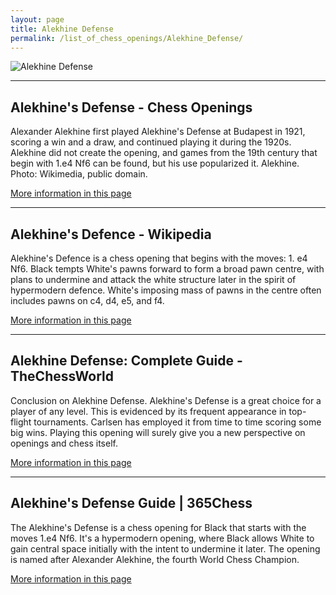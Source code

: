 ```yaml
---
layout: page
title: Alekhine Defense
permalink: /list_of_chess_openings/Alekhine_Defense/
---
```


![Alekhine Defense](https://www.thechesswebsite.com/wp-content/uploads/2012/07/alekhinedefensebig.jpg)

---

## Alekhine's Defense - Chess Openings

Alexander Alekhine first played Alekhine's Defense at Budapest in 1921, scoring a win and a draw, and continued playing it during the 1920s. Alekhine did not create the opening, and games from the 19th century that begin with 1.e4 Nf6 can be found, but his use popularized it. Alekhine. Photo: Wikimedia, public domain.

[More information in this page](https://www.chess.com/openings/Alekhines-Defense)

---

## Alekhine's Defence - Wikipedia

Alekhine's Defence is a chess opening that begins with the moves: 1. e4 Nf6. Black tempts White's pawns forward to form a broad pawn centre, with plans to undermine and attack the white structure later in the spirit of hypermodern defence. White's imposing mass of pawns in the centre often includes pawns on c4, d4, e5, and f4.

[More information in this page](https://en.wikipedia.org/wiki/Alekhine's_Defence)

---

## Alekhine Defense: Complete Guide - TheChessWorld

Conclusion on Alekhine Defense. Alekhine's Defense is a great choice for a player of any level. This is evidenced by its frequent appearance in top-flight tournaments. Carlsen has employed it from time to time scoring some big wins. Playing this opening will surely give you a new perspective on openings and chess itself.

[More information in this page](https://thechessworld.com/articles/openings/alekhine-defense-complete-guide/)

---

## Alekhine's Defense Guide | 365Chess

The Alekhine's Defense is a chess opening for Black that starts with the moves 1.e4 Nf6. It's a hypermodern opening, where Black allows White to gain central space initially with the intent to undermine it later. The opening is named after Alexander Alekhine, the fourth World Chess Champion.

[More information in this page](https://www.365chess.com/chess-openings/Alekhines-Defense)


